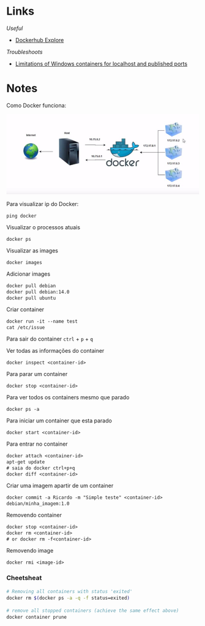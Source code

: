 # Links

*Useful*

- [Dockerhub Explore](https://hub.docker.com/search?q=&type=image)

*Troubleshoots*

- [Limitations of Windows containers for localhost and published ports](https://docs.docker.com/docker-for-windows/troubleshoot/#limitations-of-windows-containers-for-localhost-and-published-ports)

# Notes

Como Docker funciona:

![overview](../_assets/images/docker_conceito.jpg)

Para visualizar ip do Docker:

```
ping docker
```

Visualizar o processos atuais

```
docker ps
```

Visualizar as images

```
docker images
```

Adicionar images

```
docker pull debian
docker pull debian:14.0
docker pull ubuntu
```

Criar container

```
docker run -it --name test
cat /etc/issue
```

Para sair do container `ctrl` + `p` + `q`

Ver todas as informações do container

```
docker inspect <container-id>
```

Para parar um container

```
docker stop <container-id>
```

Para ver todos os containers mesmo que parado

```
docker ps -a
```

Para iniciar um container que esta parado

```
docker start <container-id>
```

Para entrar no container

```
docker attach <container-id>
apt-get update
# saia do docker ctrl+p+q
docker diff <container-id>
```

Criar uma imagem apartir de um container

```
docker commit -a Ricardo -m "Simple teste" <container-id> debian/minha_imagem:1.0
```

Removendo container

```
docker stop <container-id>
docker rm <container-id>
# or docker rm -f<container-id>
```

Removendo image

```
docker rmi <image-id>
```

### Cheetsheat

```bash
# Removing all containers with status 'exited'
docker rm $(docker ps -a -q -f status=exited)

# remove all stopped containers (achieve the same effect above)
docker container prune
```
